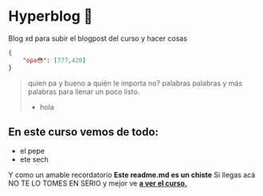 # Hyperblog 💚
Blog xd para subir el blogpost del curso y hacer cosas
```json
{
    "opa😳": [777,420]
}
```
> quien pa y bueno a quién le importa no? palabras palabras y más palabras para llenar un poco listo.
> - hola

## En este curso vemos de todo:
* el pepe
* ete sech

Y como un amable recordatorio **Este readme.md es un chiste** Si llegas acá NO TE LO TOMES EN SERIO y mejor ve [**a ver el curso.**](http://https://www.youtube.com/watch?v=Q2GCXCG6-os&t=255s "a ver el curso")